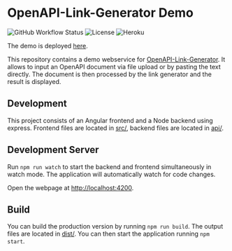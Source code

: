 # OpenAPI-Link-Generator Demo

![GitHub Workflow Status](https://img.shields.io/github/workflow/status/rwth-acis/openapi-link-generator-demo/CI)
![License](https://img.shields.io/github/license/rwth-acis/openapi-link-generator-demo)
![Heroku](https://heroku-badge.herokuapp.com/?app=openapi-link-generator)

The demo is deployed [here](https://openapi-link-generator.herokuapp.com).

This repository contains a demo webservice for [OpenAPI-Link-Generator](https://github.com/rwth-acis/openapi-link-generator).
It allows to input an OpenAPI document via file upload or by pasting the text directly.
The document is then processed by the link generator and the result is displayed.

## Development

This project consists of an Angular frontend and a Node backend using express.
Frontend files are located in [src/](src/), backend files are located in [api/](api/).

## Development Server

Run `npm run watch` to start the backend and frontend simultaneously in watch mode.
The application will automatically watch for code changes.

Open the webpage at [http://localhost:4200](http://localhost:4200).

## Build

You can build the production version by running `npm run build`.
The output files are located in [dist/](dist/).
You can then start the application running `npm start`.
